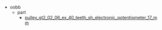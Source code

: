 * oobb
  * part
    * [pulley_gt2_02_06_ex_40_teeth_sh_electronic_potentiometer_17_mm](oobb/part/pulley_gt2_02_06_ex_40_teeth_sh_electronic_potentiometer_17_mm)
